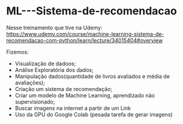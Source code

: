 # ML---Sistema-de-recomendacao

Nesse treinamento que tive na Udemy: 
<https://www.udemy.com/course/machine-learning-sistema-de-recomendacao-com-python/learn/lecture/34015404#overview>

Fizemos:
- Visualização de dadoos;
- Análise Exploratória dos dados; 
- Manipulação dados(quantidade de livros avaliados e média de avaliações);
- Criação um sistema de recomendação;
- Criar um modelo de Machine Learning, aprendizado não supervisionado;
- Buscar imagens na internet a partir de um Link
- Uso da GPU do Google Colab (pesada tarefa de gerar imagens)

